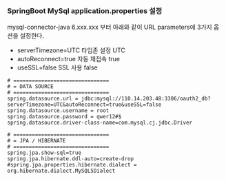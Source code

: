 ### SpringBoot MySql application.properties 설정

mysql-connector-java 6.xxx.xxx 부터 아래와 같이 URL parameters에 3가지 옵션을 설정한다.

* serverTimezone=UTC 타임존 설정 UTC
* autoReconnect=true 자동 재접속 true
* useSSL=false       SSL 사용 false

```properties
# ===============================
# = DATA SOURCE
# ===============================
spring.datasource.url = jdbc:mysql://110.14.203.48:3306/oauth2_db?serverTimezone=UTC&autoReconnect=true&useSSL=false
spring.datasource.username = root
spring.datasource.password = qwer12#$
spring.datasource.driver-class-name=com.mysql.cj.jdbc.Driver

# ===============================
# = JPA / HIBERNATE
# ===============================
spring.jpa.show-sql=true
spring.jpa.hibernate.ddl-auto=create-drop
#spring.jpa.properties.hibernate.dialect = org.hibernate.dialect.MySQL5Dialect
```